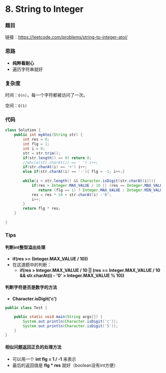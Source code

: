 # 8. String to Integer

### 题目

链接：https://leetcode.com/problems/string-to-integer-atoi/



### 思路

- **纯粹看耐心**
- 遍历字符串就好



### 复杂度

时间：```O(n)```，每一个字符都被访问了一次。

空间：```O(1)```



### 代码

``` java
class Solution {
    public int myAtoi(String str) {
        int res = 0;
        int flg = 1;
        int i = 0;
        str = str.trim();
        if(str.length() == 0) return 0;
        //while(str.charAt(i) == ' ') i++;
        if(str.charAt(i) == '+') i++;
        else if(str.charAt(i) == '-'){ flg = -1; i++;}
        
        while(i < str.length() && Character.isDigit(str.charAt(i))){
            if(res > Integer.MAX_VALUE / 10 || (res == Integer.MAX_VALUE / 10 && str.charAt(i) - '0' > Integer.MAX_VALUE % 10))
               return (flg == 1) ? Integer.MAX_VALUE : Integer.MIN_VALUE;
            res = res * 10 + str.charAt(i) -'0';
            i++;
        }
        return flg * res;
    }
    
}
```





### Tips

#### 判断int整型溢出处理

- **if(res >= (Integer.MAX_VALUE / 10))**
- 在这道题中的判断：
  - **if(res > Integer.MAX\_VALUE / 10 || (res == Integer.MAX\_VALUE / 10 && str.charAt(i) - '0' > Integer.MAX\_VALUE % 10))**



#### 判断字符是否是数字的方法

- **Character.isDigit('c')**

```java
public class Test {

    public static void main(String args[]) {
        System.out.println(Character.isDigit('c'));
        System.out.println(Character.isDigit('5'));
    }
}
```



#### 相似问题返回正负的处理方法

- 可以用一个 **int flg = 1 / -1** 来表示
- 最后的返回值是 **flg * res** 就好（boolean没有int方便）


